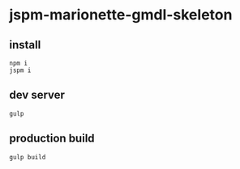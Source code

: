 # jspm-marionette-gmdl-skeleton
## install
    npm i
    jspm i
## dev server
    gulp
## production build
    gulp build
